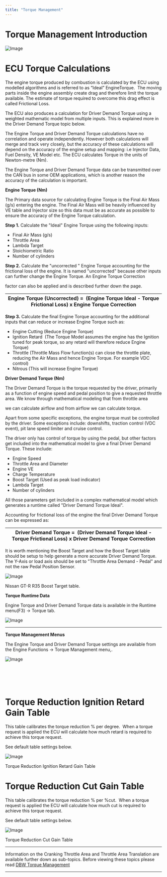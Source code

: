 ```yaml
---
title: "Torque Management"
---
```


# Torque Management Introduction


![Image](</lib/Torque man.jpg>)

# ECU Torque Calculations


The engine torque produced by combustion is calculated by the ECU using modelled algorithms and is referred to as “Ideal” EngineTorque.&nbsp; The moving parts inside the engine assembly create drag and therefore limit the torque available. The estimate of torque required to overcome this drag effect is called Frictional Loss.


The ECU also produces a calculation for Driver Demand Torque using a weighted mathematic model from multiple inputs. This is explained more in the Driver Demand Torque topic below.&nbsp;


The Engine Torque and Driver Demand Torque calculations have no correlation and operate independently. However both calculations will merge and track very closely, but the accuracy of these calculations will depend on the accuracy of the engine setup and mapping: i.e Injector Data, Fuel Density, VE Model etc. The ECU calculates Torque in the units of Newton-metre (Nm).



The Engine Torque and Driver Demand Torque data can be transmitted over the CAN bus in some OEM applications, which is another reason the accuracy of the calculation is important.


**Engine Torque (Nm)**


The Primary data source for calculating Engine Torque is the Final Air Mass (g/s) entering the engine. The Final Air Mass will be heavily influenced by VE table and Injector size so this data must be as accurate as possible to ensure the accuracy of the Engine Torque calculation.


**Step 1.** Calculate the "Ideal" Engine Torque using the following inputs:


* Final Air Mass (g/s)
* Throttle Area
* Lambda Target
* Stoichiometric Ratio
* Number of cylinders



**Step 2.** Calculate the "uncorrected " Engine Torque accounting for the frictional loss of the engine. It is named "uncorrected" because other inputs can further change the Engine Torque. An Engine Torque Correction

factor can also be applied and is described further down the page.


| **Engine Torque (Uncorrected) =&nbsp; (Engine Torque Ideal - Torque Frictional Loss) x Engine Torque Correction** |
| ----------------------------------------------------------------------------------------------------------------- |



**Step 3.** Calculate the final Engine Torque accounting for the additional inputs that can reduce or increase Engine Torque such as:&nbsp;


* Engine Cutting (Reduce Engine Torque)
* Ignition Retard&nbsp; (The Torque Model assumes the engine has the Ignition tuned for peak torque, so any retard will therefore reduce Engine Torque)
* Throttle (Throttle Mass Flow function(s) can close the throttle plate, reducing the Air Mass and hence Engine Torque. For example VDC control)
* Nitrous (This will increase Engine Torque)



**Driver Demand Torque (Nm)**


The Driver Demand Torque is the torque requested by the driver, primarily as a function of engine speed and pedal position to give a requested throttle area. We know through mathematical modeling that from throttle area

we can calculate airflow and from airflow we can calculate torque.


Apart from some specific exceptions, the engine torque must be controlled by the driver. Some exceptions include: downshifts, traction control (VDC event), pit lane speed limiter and cruise control.


The driver only has control of torque by using the pedal, but other factors get included into the mathematical model to give a final Driver Demand Torque. These include:


* Engine Speed
* Throttle Area and Diameter&nbsp;
* Engine VE
* Charge Temperature
* Boost Target (Used as peak load indicator)
* Lambda Target
* Number of cylinders


All those parameters get included in a complex mathematical model which generates a runtime called "Driver Demand Torque Ideal".


Accounting for frictional loss of the engine the final Driver Demand Torque can be expressed as:



| **Driver Demand Torque =&nbsp; (Driver Demand Torque Ideal - Torque Frictional Loss) x Driver Demand Torque Correction** |
| ------------------------------------------------------------------------------------------------------------------------ |




It is worth mentioning the Boost Target and how the Boost Target table should be setup to help generate a more accurate Driver Demand Torque. The Y-Axis or load axis should be set to "Throttle Area Demand - Pedal" and not the raw Pedal Position Sensor.&nbsp;


![Image](</lib/Untitled202.png>)

Nissan GT-R R35 Boost Target table.



**Torque Runtime Data**


Engine Torque and Driver Demand Torque data is available in the Runtime menu(F3) -\> Torque tab.


![Image](</lib/Untitled180.png>)


***

**Torque Management Menus**


The Engine Torque and Driver Demand Torque settings are available from the Engine Functions -\> Torque Management menu,.


![Image](</lib/Untitled212.png>)

# &nbsp;

# Torque Reduction Ignition Retard Gain Table

This table calibrates the torque reduction % per degree.&nbsp; When a torque request is applied the ECU will calculate how much retard is required to achieve this torque request. &nbsp;


See default table settings below. &nbsp; &nbsp;


![Image](</lib/Untitled203.png>)

Torque Reduction Ignition Retard Gain Table

# Torque Reduction Cut Gain Table&nbsp;

This table calibrates the torque reduction % per %cut.&nbsp; When a torque request is applied the ECU will calculate how much cut is required to achieve this torque request. &nbsp;


See default table settings below. &nbsp; &nbsp;


![Image](</lib/NewItem218.png>)

Torque Reduction Cut Gain Table


***


Information on the Cranking Throttle Area and Throttle Area Translation are available further down as sub-topics. Before viewing these topics please read [DBW Torque Management](<DBWTorqueMang.md>) &nbsp;



***

